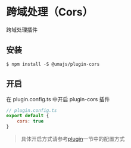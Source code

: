 # 跨域处理（Cors）

跨域处理插件

## 安装

```shell
$ npm install -S @umajs/plugin-cors
```

## 开启

在 plugin.config.ts 中开启 plugin-cors 插件

```javascript
// plugin.config.ts
export default {
    cors: true
}
```

> 具体开启方式请参考[plugin](../development/Plugin.md)一节中的配置方式